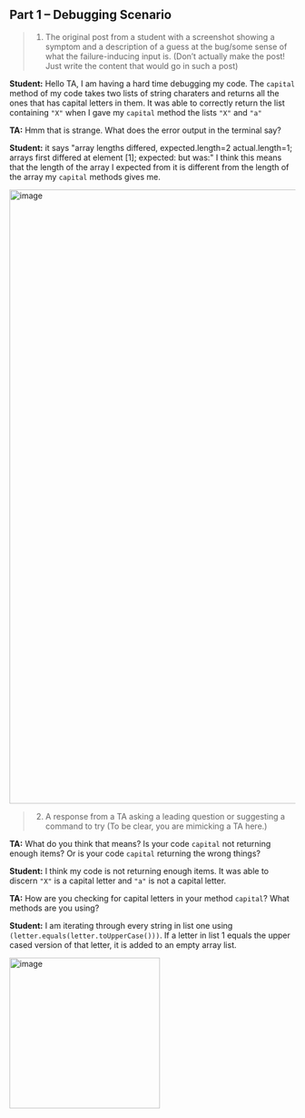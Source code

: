 ## Part 1 – Debugging Scenario
> 1. The original post from a student with a screenshot showing a symptom and a description of a guess at the bug/some sense of what the failure-inducing input is. (Don’t actually make the post! Just write the content that would go in such a post)

**Student:** Hello TA, I am having a hard time debugging my code. The `capital` method of my code takes two lists of string charaters and returns all the ones that has capital 
letters in them. It was able to correctly return the list containing `"X"`  when I gave my `capital` method the lists `"X"` and `"a"`

**TA:** Hmm that is strange. What does the error output in the terminal say?

**Student:** it says "array lengths differed, expected.length=2 actual.length=1; arrays first differed at element [1]; expected:<C> but was:<end of array>" I think this 
means that the length of the array I expected from it is different from the length of the array my `capital` methods gives me. 

<img width="1080" alt="image" src="https://github.com/kan024/CSE15L-lab-reports-FA23/assets/146775606/b1fc749c-c7a2-40b7-9466-00fb7989aa75">


> 2. A response from a TA asking a leading question or suggesting a command to try (To be clear, you are mimicking a TA here.)

**TA:** What do you think that means? Is your code `capital` not returning enough items? Or is your code `capital` returning the wrong things?

**Student:** I think my code is not returning enough items. It was able to discern `"X"` is a capital letter and  `"a"` is not a capital letter. 

**TA:** How are you checking for capital letters in your method `capital`? What methods are you using? 

**Student:** I am iterating through every string in list one using  `(letter.equals(letter.toUpperCase()))`. If a letter in list 1 equals the upper cased version of that letter, it is added to an empty array list. 

<img width="265" alt="image" src="https://github.com/kan024/CSE15L-lab-reports-FA23/assets/146775606/894de4a2-1f0f-49a6-bbba-86282cf6d191">

